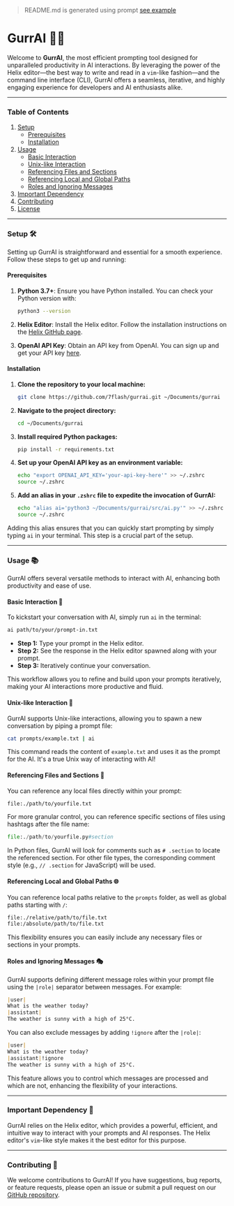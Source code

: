 > README.md is generated using prompt [see example](./prompts/readme.txt)

# GurrAI 🧠🚀

Welcome to **GurrAI**, the most efficient prompting tool designed for unparalleled productivity in AI interactions. By leveraging the power of the Helix editor—the best way to write and read in a `vim`-like fashion—and the command line interface (CLI), GurrAI offers a seamless, iterative, and highly engaging experience for developers and AI enthusiasts alike.

---

### Table of Contents

1. [Setup](#setup)
    - [Prerequisites](#prerequisites)
    - [Installation](#installation)
2. [Usage](#usage)
    - [Basic Interaction](#basic-interaction)
    - [Unix-like Interaction](#unix-like-interaction)
    - [Referencing Files and Sections](#referencing-files-and-sections)
    - [Referencing Local and Global Paths](#referencing-local-and-global-paths)
    - [Roles and Ignoring Messages](#roles-and-ignoring-messages)
3. [Important Dependency](#important-dependency)
4. [Contributing](#contributing)
5. [License](#license)

---

### Setup 🛠️

Setting up GurrAI is straightforward and essential for a smooth experience. Follow these steps to get up and running:

#### Prerequisites

1. **Python 3.7+**: Ensure you have Python installed. You can check your Python version with:
    ```bash
    python3 --version
    ```

2. **Helix Editor**: Install the Helix editor. Follow the installation instructions on the [Helix GitHub page](https://github.com/helix-editor/helix).

3. **OpenAI API Key**: Obtain an API key from OpenAI. You can sign up and get your API key [here](https://beta.openai.com/signup/).

#### Installation

1. **Clone the repository to your local machine:**
    ```bash
    git clone https://github.com/7flash/gurrai.git ~/Documents/gurrai
    ```

2. **Navigate to the project directory:**
    ```bash
    cd ~/Documents/gurrai
    ```

3. **Install required Python packages:**
    ```bash
    pip install -r requirements.txt
    ```

4. **Set up your OpenAI API key as an environment variable:**
    ```bash
    echo "export OPENAI_API_KEY='your-api-key-here'" >> ~/.zshrc
    source ~/.zshrc
    ```

5. **Add an alias in your `.zshrc` file to expedite the invocation of GurrAI:**
    ```bash
    echo "alias ai='python3 ~/Documents/gurrai/src/ai.py'" >> ~/.zshrc
    source ~/.zshrc
    ```

Adding this alias ensures that you can quickly start prompting by simply typing `ai` in your terminal. This step is a crucial part of the setup.

---

### Usage 📚

GurrAI offers several versatile methods to interact with AI, enhancing both productivity and ease of use.

#### Basic Interaction 💬

To kickstart your conversation with AI, simply run `ai` in the terminal:

```bash
ai path/to/your/prompt-in.txt
```

- **Step 1:** Type your prompt in the Helix editor.
- **Step 2:** See the response in the Helix editor spawned along with your prompt.
- **Step 3:** Iteratively continue your conversation.

This workflow allows you to refine and build upon your prompts iteratively, making your AI interactions more productive and fluid.

#### Unix-like Interaction 🐚

GurrAI supports Unix-like interactions, allowing you to spawn a new conversation by piping a prompt file:

```bash
cat prompts/example.txt | ai
```

This command reads the content of `example.txt` and uses it as the prompt for the AI. It's a true Unix way of interacting with AI!

#### Referencing Files and Sections 📁

You can reference any local files directly within your prompt:

```markdown
file:./path/to/yourfile.txt
```

For more granular control, you can reference specific sections of files using hashtags after the file name:

```python
file:./path/to/yourfile.py#section
```

In Python files, GurrAI will look for comments such as `# .section` to locate the referenced section. For other file types, the corresponding comment style (e.g., `// .section` for JavaScript) will be used.

#### Referencing Local and Global Paths 🌐

You can reference local paths relative to the `prompts` folder, as well as global paths starting with `/`:

```markdown
file:./relative/path/to/file.txt
file:/absolute/path/to/file.txt
```

This flexibility ensures you can easily include any necessary files or sections in your prompts.

#### Roles and Ignoring Messages 🎭

GurrAI supports defining different message roles within your prompt file using the `|role|` separator between messages. For example:

```markdown
|user|
What is the weather today?
|assistant|
The weather is sunny with a high of 25°C.
```

You can also exclude messages by adding `!ignore` after the `|role|`:

```markdown
|user|
What is the weather today?
|assistant|!ignore
The weather is sunny with a high of 25°C.
```

This feature allows you to control which messages are processed and which are not, enhancing the flexibility of your interactions.

---

### Important Dependency 🍃

GurrAI relies on the Helix editor, which provides a powerful, efficient, and intuitive way to interact with your prompts and AI responses. The Helix editor's `vim`-like style makes it the best editor for this purpose.

---

### Contributing 🤝

We welcome contributions to GurrAI! If you have suggestions, bug reports, or feature requests, please open an issue or submit a pull request on our [GitHub repository](https://github.com/7flash/gurrai).
